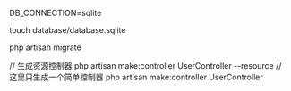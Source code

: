 DB_CONNECTION=sqlite

touch database/database.sqlite

php artisan migrate

// 生成资源控制器
php artisan make:controller UserController --resource
// 这里只生成一个简单控制器
php artisan make:controller UserController


